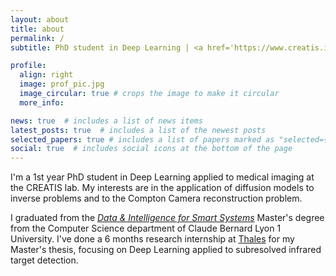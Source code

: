 ```yaml
---
layout: about
title: about
permalink: /
subtitle: PhD student in Deep Learning | <a href='https://www.creatis.insa-lyon.fr/site7/fr/tomoradio'>Tomoradio team</a> | <a href='https://www.creatis.insa-lyon.fr/site7/en'>CREATIS Lab</a> | Claude Bernard Lyon 1 University

profile:
  align: right
  image: prof_pic.jpg
  image_circular: true # crops the image to make it circular
  more_info: 

news: true  # includes a list of news items
latest_posts: true  # includes a list of the newest posts
selected_papers: true # includes a list of papers marked as "selected={true}"
social: true  # includes social icons at the bottom of the page
---
```


I'm a 1st year PhD student in Deep Learning applied to medical imaging at the CREATIS lab. My interests are in the application of diffusion models to inverse problems and to the Compton Camera reconstruction problem. 

I graduated from the [*Data & Intelligence for Smart Systems*](http://master-info.univ-lyon1.fr/DISS/) Master's degree from the Computer Science department of Claude Bernard Lyon 1 University. I've done a 6 months research internship at [Thales](https://www.thalesgroup.com/fr) for my Master's thesis, focusing on Deep Learning applied to subresolved infrared target detection.